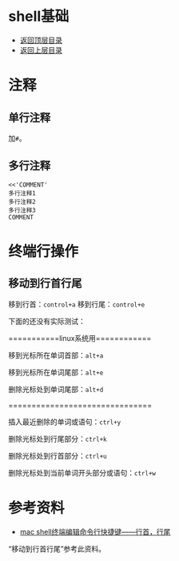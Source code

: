 # shell基础

- [返回顶层目录](../../../../README.md)
- [返回上层目录](../shell.md)



# 注释

## 单行注释

加`#`。

## 多行注释

```shell
<<'COMMENT'
多行注释1
多行注释2
多行注释3
COMMENT
```



# 终端行操作

## 移动到行首行尾

移到行首：`control+a`
移到行尾：`control+e`



下面的还没有实际测试：

===========linux系统用============

移到光标所在单词首部：`alt+a`

移到光标所在单词尾部：`alt+e`

删除光标处到单词尾部：`alt+d`

===============================

插入最近删除的单词或语句：`ctrl+y`

删除光标处到行尾部分：`ctrl+k`

删除光标处到行首部分：`ctrl+u`

删除光标处到当前单词开头部分或语句：`ctrl+w`













# 参考资料

* [mac shell终端编辑命令行快捷键——行首，行尾](https://blog.csdn.net/hherima/article/details/47083739)

“移动到行首行尾”参考此资料。
